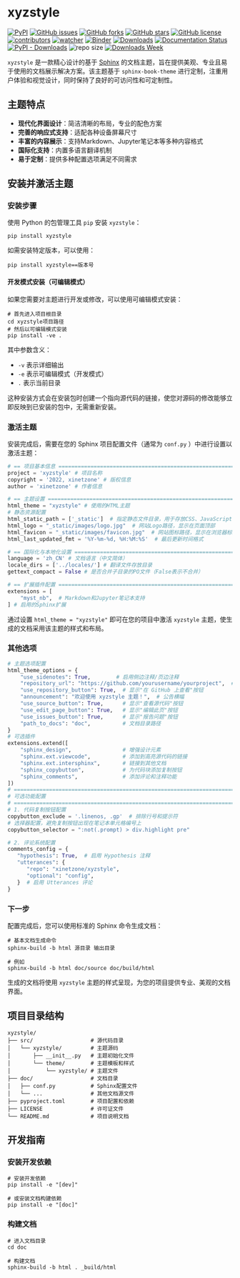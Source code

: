 # xyzstyle

[![PyPI][pypi-badge]][pypi-link]
[![GitHub issues][issue-badge]][issue-link]
[![GitHub forks][fork-badge]][fork-link]
[![GitHub stars][star-badge]][star-link]
[![GitHub license][license-badge]][license-link]
[![contributors][contributor-badge]][contributor-link]
[![watcher][watcher-badge]][watcher-link]
[![Binder][binder-badge]][binder-link]
[![Downloads][download-badge]][download-link]
[![Documentation Status][status-badge]][status-link]
[![PyPI - Downloads][install-badge]][install-link]
![repo size](https://img.shields.io/github/repo-size/xinetzone/xyzstyle.svg)
[![Downloads Week](https://pepy.tech/badge/xyzstyle/week)](https://pepy.tech/project/xyzstyle)

[pypi-badge]: https://img.shields.io/pypi/v/xyzstyle.svg
[pypi-link]: https://pypi.org/project/xyzstyle/
[issue-badge]: https://img.shields.io/github/issues/xinetzone/xyzstyle
[issue-link]: https://github.com/xinetzone/xyzstyle/issues
[fork-badge]: https://img.shields.io/github/forks/xinetzone/xyzstyle
[fork-link]: https://github.com/xinetzone/xyzstyle/network
[star-badge]: https://img.shields.io/github/stars/xinetzone/xyzstyle
[star-link]: https://github.com/xinetzone/xyzstyle/stargazers
[license-badge]: https://img.shields.io/github/license/xinetzone/xyzstyle
[license-link]: https://github.com/xinetzone/xyzstyle/LICENSE
[contributor-badge]: https://img.shields.io/github/contributors/xinetzone/xyzstyle
[contributor-link]: https://github.com/xinetzone/xyzstyle/contributors
[watcher-badge]: https://img.shields.io/github/watchers/xinetzone/xyzstyle
[watcher-link]: https://github.com/xinetzone/xyzstyle/watchers
[binder-badge]: https://mybinder.org/badge_logo.svg
[binder-link]: https://mybinder.org/v2/gh/xinetzone/xyzstyle/main
[install-badge]: https://img.shields.io/pypi/dw/xyzstyle?label=pypi%20installs
[install-link]: https://pypistats.org/packages/xyzstyle
[status-badge]: https://readthedocs.org/projects/xyzstyle/badge/?version=latest
[status-link]: https://xyzstyle.readthedocs.io/zh-cn/latest/?badge=latest
[download-badge]: https://pepy.tech/badge/xyzstyle
[download-link]: https://pepy.tech/project/xyzstyle

`xyzstyle` 是一款精心设计的基于 [Sphinx](https://www.sphinx-doc.org/) 的文档主题，旨在提供美观、专业且易于使用的文档展示解决方案。该主题基于 `sphinx-book-theme` 进行定制，注重用户体验和视觉设计，同时保持了良好的可访问性和可定制性。

## 主题特点

- **现代化界面设计**：简洁清晰的布局，专业的配色方案
- **完善的响应式支持**：适配各种设备屏幕尺寸
- **丰富的内容展示**：支持Markdown、Jupyter笔记本等多种内容格式
- **国际化支持**：内置多语言翻译机制
- **易于定制**：提供多种配置选项满足不同需求

## 安装并激活主题

### 安装步骤

使用 Python 的包管理工具 `pip` 安装 `xyzstyle`：

```shell
pip install xyzstyle
```

如需安装特定版本，可以使用：

```shell
pip install xyzstyle==版本号
```

#### 开发模式安装（可编辑模式）

如果您需要对主题进行开发或修改，可以使用可编辑模式安装：

```shell
# 首先进入项目根目录
cd xyzstyle项目路径
# 然后以可编辑模式安装
pip install -ve .
```

其中参数含义：
- `-v` 表示详细输出
- `-e` 表示可编辑模式（开发模式）
- `.` 表示当前目录

这种安装方式会在安装包时创建一个指向源代码的链接，使您对源码的修改能够立即反映到已安装的包中，无需重新安装。

### 激活主题

安装完成后，需要在您的 Sphinx 项目配置文件（通常为 `conf.py` ）中进行设置以激活主题：

```python
# == 项目基本信息 ========================================================================
project = 'xyzstyle' # 项目名称
copyright = '2022, xinetzone' # 版权信息
author = 'xinetzone' # 作者信息

# == 主题设置 ============================================================================
html_theme = "xyzstyle" # 使用的HTML主题
# 静态资源配置
html_static_path = ['_static']  # 指定静态文件目录，用于存放CSS、JavaScript、图片等
html_logo = "_static/images/logo.jpg"  # 网站Logo路径，显示在页面顶部
html_favicon = "_static/images/favicon.jpg"  # 网站图标路径，显示在浏览器标签页
html_last_updated_fmt = '%Y-%m-%d, %H:%M:%S'  # 最后更新时间格式

# == 国际化与本地化设置 ==================================================================
language = 'zh_CN' # 文档语言（中文简体）
locale_dirs = ['../locales/'] # 翻译文件存放目录
gettext_compact = False # 是否合并子目录的PO文件（False表示不合并）

# == 扩展插件配置 ========================================================================
extensions = [
    "myst_nb",  # Markdown和Jupyter笔记本支持
] # 启用的Sphinx扩展
```

通过设置 `html_theme = "xyzstyle"` 即可在您的项目中激活 `xyzstyle` 主题，使生成的文档采用该主题的样式和布局。

### 其他选项

```python
# 主题选项配置
html_theme_options = {
    "use_sidenotes": True,        # 启用侧边注释/页边注释
    "repository_url": "https://github.com/yourusername/yourproject",  # 仓库地址
    "use_repository_button": True,  # 显示"在 GitHub 上查看"按钮
    "announcement": "欢迎使用 xyzstyle 主题！",  # 公告横幅
    "use_source_button": True,      # 显示"查看源代码"按钮
    "use_edit_page_button": True,   # 显示"编辑此页"按钮
    "use_issues_button": True,      # 显示"报告问题"按钮
    "path_to_docs": "doc",          # 文档目录路径
}
# 可选插件
extensions.extend([
    "sphinx_design",                # 增强设计元素
    "sphinx.ext.viewcode",          # 添加到高亮源代码的链接
    "sphinx.ext.intersphinx",       # 链接到其他文档
    "sphinx_copybutton",            # 为代码块添加复制按钮
    "sphinx_comments",              # 添加评论和注释功能
])
# =============================================================================
# 可选功能配置
# =============================================================================
# 1. 代码复制按钮配置
copybutton_exclude = '.linenos, .gp'  # 排除行号和提示符
# 选择器配置，避免复制按钮出现在笔记本单元格编号上
copybutton_selector = ":not(.prompt) > div.highlight pre"

# 2. 评论系统配置
comments_config = {
   "hypothesis": True,  # 启用 Hypothesis 注释
   "utterances": {
      "repo": "xinetzone/xyzstyle",
      "optional": "config",
   }  # 启用 Utterances 评论
}
```

### 下一步

配置完成后，您可以使用标准的 Sphinx 命令生成文档：

```shell
# 基本文档生成命令
sphinx-build -b html 源目录 输出目录

# 例如
sphinx-build -b html doc/source doc/build/html
```

生成的文档将使用 `xyzstyle` 主题的样式呈现，为您的项目提供专业、美观的文档界面。

## 项目目录结构

```
xyzstyle/
├── src/                  # 源代码目录
│   └── xyzstyle/         # 主题源码
│       ├── __init__.py   # 主题初始化文件
│       └── theme/        # 主题模板和样式
│           └── xyzstyle/ # 主题文件
├── doc/                  # 文档目录
│   ├── conf.py           # Sphinx配置文件
│   └── ...               # 其他文档源文件
├── pyproject.toml        # 项目配置和依赖
├── LICENSE               # 许可证文件
└── README.md             # 项目说明文档
```

## 开发指南

### 安装开发依赖

```shell
# 安装开发依赖
pip install -e "[dev]"

# 或安装文档构建依赖
pip install -e "[doc]"
```

### 构建文档

```shell
# 进入文档目录
cd doc

# 构建文档
sphinx-build -b html . _build/html
```
